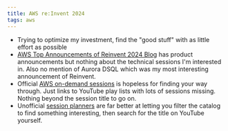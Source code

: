 ```yaml
---
title: AWS re:Invent 2024
tags: aws
---
```


* Trying to optimize my investment, find the "good stuff" with as little effort as possible
* [AWS Top Announcements of Reinvent 2024 Blog](https://aws.amazon.com/blogs/aws/top-announcements-of-aws-reinvent-2024/) has product announcements but nothing about the technical sessions I'm interested in. Also no mention of Aurora DSQL which was my most interesting announcement of Reinvent.
* Official [AWS on-demand sessions](https://reinvent.awsevents.com/on-demand/) is hopeless for finding your way through. Just links to YouTube play lists with lots of sessions missing. Nothing beyond the session title to go on.
* Unofficial [session planners](https://reinvent-planner.cloud/) are far better at letting you filter the catalog to find something interesting, then search for the title on YouTube yourself.
